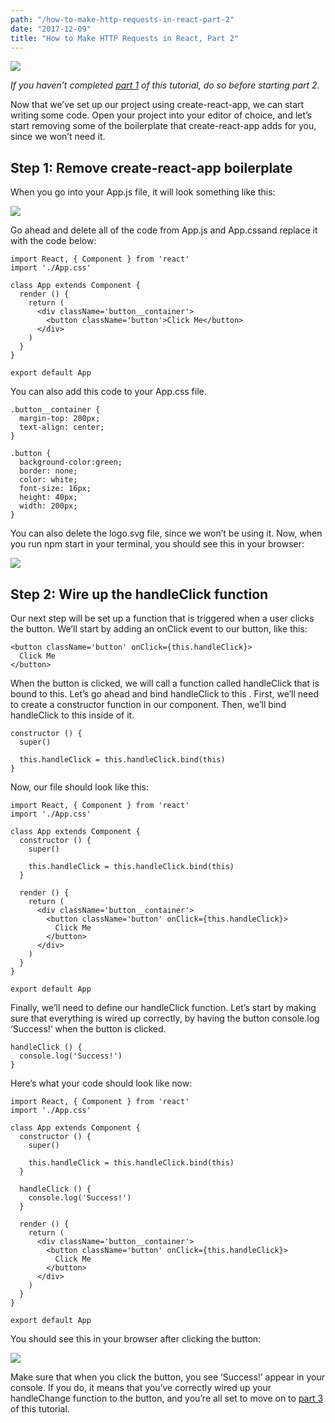 ```yaml
---
path: "/how-to-make-http-requests-in-react-part-2"
date: "2017-12-09"
title: "How to Make HTTP Requests in React, Part 2"
---
```


![](https://cdn-images-1.medium.com/max/2802/1*JBzoX8NKPslVFF2zFR1Mww.png)

*If you haven’t completed [part 1](https://medium.com/@MCapoz/tutorial-how-to-make-http-requests-in-react-part-1-f7afa3cd0cc8) of this tutorial, do so before starting part 2.*

Now that we’ve set up our project using create-react-app, we can start writing some code. Open your project into your editor of choice, and let’s start removing some of the boilerplate that create-react-app adds for you, since we won’t need it.

## **Step 1: Remove create-react-app boilerplate**

When you go into your App.js file, it will look something like this:

![](https://cdn-images-1.medium.com/max/2856/1*cSz2ZtGLG8KceFGPhSqdsg.png)

Go ahead and delete all of the code from App.js and App.cssand replace it with the code below:

    import React, { Component } from 'react'
    import './App.css'

    class App extends Component {
      render () {
        return (
          <div className='button__container'>
            <button className='button'>Click Me</button>
          </div>
        )
      }
    }

    export default App

You can also add this code to your App.css file.

    .button__container {
      margin-top: 200px;
      text-align: center;
    }

    .button {
      background-color:green;
      border: none;
      color: white;
      font-size: 16px;
      height: 40px;
      width: 200px;
    }

You can also delete the logo.svg file, since we won’t be using it. Now, when you run npm start in your terminal, you should see this in your browser:

![](https://cdn-images-1.medium.com/max/2000/1*GBYgJkuhgT7XwR8jALBDag.png)

## **Step 2: Wire up the handleClick function**

Our next step will be set up a function that is triggered when a user clicks the button. We’ll start by adding an onClick event to our button, like this:

    <button className='button' onClick={this.handleClick}>
      Click Me
    </button>

When the button is clicked, we will call a function called handleClick that is bound to this. Let’s go ahead and bind handleClick to this . First, we’ll need to create a constructor function in our component. Then, we’ll bind handleClick to this inside of it.

    constructor () {
      super() 

      this.handleClick = this.handleClick.bind(this)
    }

Now, our file should look like this:

    import React, { Component } from 'react'
    import './App.css'

    class App extends Component {
      constructor () {
        super()

        this.handleClick = this.handleClick.bind(this)
      }

      render () {
        return (
          <div className='button__container'>
            <button className='button' onClick={this.handleClick}>
              Click Me
            </button>
          </div>
        )
      }
    }

    export default App

Finally, we’ll need to define our handleClick function. Let’s start by making sure that everything is wired up correctly, by having the button console.log ‘Success!’ when the button is clicked.

    handleClick () {
      console.log('Success!')
    }

Here’s what your code should look like now:

    import React, { Component } from 'react'
    import './App.css'

    class App extends Component {
      constructor () {
        super()

        this.handleClick = this.handleClick.bind(this)
      }

      handleClick () {
        console.log('Success!')
      }

      render () {
        return (
          <div className='button__container'>
            <button className='button' onClick={this.handleClick}>
              Click Me
            </button>
          </div>
        )
      }
    }

    export default App

You should see this in your browser after clicking the button:

![](https://cdn-images-1.medium.com/max/2778/1*S_ycyo3iWdouOrxXdhUbgw.png)

Make sure that when you click the button, you see ‘Success!’ appear in your console. If you do, it means that you’ve correctly wired up your handleChange function to the button, and you’re all set to move on to [part 3](https://medium.com/@MCapoz/tutorial-how-to-make-http-requests-in-react-part-3-daa6b31b66be) of this tutorial.
